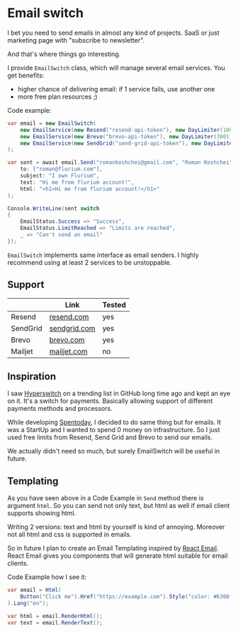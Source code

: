 # Email switch

I bet you need to send emails in almost any kind of projects. SaaS or just marketing page with "subscribe to newsletter".

And that's where things go interesting.

I provide `EmailSwitch` class, which will manage several email services. You get benefits:

- higher chance of delivering email: if 1 service fails, use another one
- more free plan resources ;)

Code example:

```csharp
var email = new EmailSwitch(
    new EmailService(new Resend("resend-api-token"), new DayLimiter(100)),
    new EmailService(new Brevo("brevo-api-token"), new DayLimiter(300)),
    new EmailService(new SendGrid("send-grid-api-token"), new DayLimiter(100))
);

var sent = await email.Send("romankoshchei@gmail.com", "Roman Koshchei",
	to: ["roman@flurium.com"],
    subject: "I own Flurium",
    text: "Hi me from flurium account!",
    html: "<h1>Hi me from flurium account!</h1>"
);

Console.WriteLine(sent switch
{
    EmailStatus.Success => "Success",
    EmailStatus.LimitReached => "Limits are reached",
    _ => "Can't send an email"
});
```

`EmailSwitch` implements same interface as email senders. I highly recommend using at least 2 services to be unstoppable.

## Support

|          | Link                                   | Tested |
| -------- | -------------------------------------- | ------ |
| Resend   | [resend.com](https://resend.com)       | yes    |
| SendGrid | [sendgrid.com](https://sendgrid.com)   | yes    |
| Brevo    | [brevo.com](https://www.brevo.com)     | yes    |
| Mailjet  | [mailjet.com](https://www.mailjet.com) | no     |

## Inspiration

I saw [Hyperswitch](https://hyperswitch.io/) on a trending list in GitHub long time ago and kept an eye on it.
It's a switch for payments. Basically allowing support of different payments methods and processors.

While developing [Spentoday](https://www.spentoday.com/), I decided to do same thing but for emails. It was a StartUp and I wanted to spend 0 money on infrastructure. So I just used free limits from Resend, Send Grid and Brevo to send our emails.

We actually didn't need so much, but surely EmailSwitch will be useful in future.

## Templating

As you have seen above in a Code Example in `Send` method there is argument `html`.
So you can send not only text, but html as well if email client supports showing html.

Writing 2 versions: text and html by yourself is kind of annoying. Moreover not all html and css is supported in emails.

So in future I plan to create an Email Templating inspired by [React Email](https://react.email/). React Email gives you components that will generate html suitable for email clients.

Code Example how I see it:

```csharp
var email = Html(
	Button("Click me").Href("https://example.com").Style("color: #6366f1")
).Lang("en");

var html = email.RenderHtml();
var text = email.RenderText();
```
